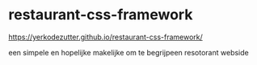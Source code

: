 # restaurant-css-framework

https://yerkodezutter.github.io/restaurant-css-framework/

een simpele en hopelijke makelijke om te begrijpeen resotorant webside
